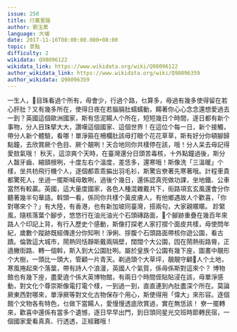 ```yaml
---
issue: 250
title: 行萬里路
author: 劉玉蕉
language: 大埔
date: 2017-11-16T00:00:00.000+08:00
topic: 景點
difficulty: 2
wikidata: Q98096122
wikidata_link: https://www.wikidata.org/wiki/Q98096122
author_wikidata_link: https://www.wikidata.org/wiki/Q98096359
author_wikidata: Q98096359
---
```

一生人，𫣆目珠看過个所有，毋會少，行過个路，乜算多，毋過有幾多使得留在若心肝肚？又有幾多所在，使得日夜在若腦膈肚蠕蠕動，餳著你心心念念還想愛過去一到？英國這個歐洲國家，斯有恁泥餳人个所在，短短幾日个時間，逐日都有新个事物，分人目珠擘大大，讚嘆這個國家、這個世界！在這位个每一日，新个接觸，帶分人新个體驗，看哪！單淨箍在柵欄肚該毋打眼个花花草草，斯有好分你頓腳歸點鐘，去欣賞厥个色目、厥个靚咧！天合地同你共樣停在該，哦！分人呆去毋記得愛敨氣哦！
秋天，這涼爽个天時，在臺灣還分日頭苦毒核，十外點鐘過後，斯分人齧牙齒、縮頸根咧，十度左右个溫度，差恁多，還寒哦！斯像洗「三溫暖」个樣，坐共枋飛行機个人，逐個都乖乖揙出羽毛衫，斯驚吂尞著先寒著哦。計程車貴都驚死人，坐過一擺斯喊毋敢咧，過後个幾日，還係認真兜做功課，坐地鐵、公車當然有較贏。英國，這大量度國家，各色人種混雜戴共下，街路項玄玄風還會分你聽著幾半句華語。斡頭一看，係同你共樣个黃皮膚人，有他鄉遇故人个歡喜，「你對哪來个？」有大陸，有香港，也有新加坡同臺灣，搭兩句，大家親暱暱。
跈緊風，隨核落葉个腳步，悠悠行在油光油光个石頭磚路面，𫣆个腳跡重疊在幾百年來路人个印記上背，有行入歷史个感動，斯像打探老人家打摺个面皮共樣，毋使問年紀，歲數个蹤跡既經傳達分你知咧！淨俐、拶腹个石頭路面帶核你遊公園，看古蹟。倫敦這大城市，鬧熱同恬靜斯戴兩隔壁，闊闊个大公園，囥在鬧熱街路脣，正遶撇街路、轉一個斡，斯入到大公園肚咧。屬於皇族个公園有幾下座，圖畫中靚形个大樹，一頭比一頭大，管顧一片青天。剃過頭个大草坪，靚靚守顧𫣆人个土地，寒風捲起來个落葉，帶有詩人个浪漫，英國人个氣質，係毋係斯對這來个？
博物館也有幾下座，盡愛遶个係大英博物館，有兩日个時間𠊎貼貼浸在該，毋單淨感動，對文化个尊崇斯像電打電个樣，一到過一到，直直連到內肚盡深个所在。莫論厥東西對哪來，單淨厥等對文化古物保存个用心，斯使得用「偉大」來形容。逐個館个文物各有特色，乜做下當餳人，愛慢慢透底欣賞過，實在無恁該！
尞一擺轉來，歡喜中還係有當多个遺憾，逐日早早出門，到日頭同星光交班時節轉民宿，一個國家愛看真真、行透透，正經難哦！